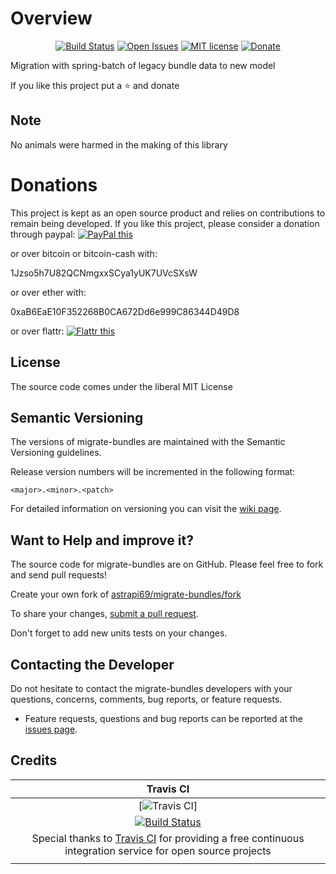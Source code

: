 # Overview

<div align="center">

[![Build Status](https://travis-ci.org/astrapi69/migrate-bundles.svg?branch=develop)](https://travis-ci.org/astrapi69/migrate-bundles)
[![Open Issues](https://img.shields.io/github/issues/astrapi69/migrate-bundles.svg?style=flat)](https://github.com/astrapi69/migrate-bundles/issues) 
[![MIT license](http://img.shields.io/badge/license-MIT-brightgreen.svg?style=flat)](http://opensource.org/licenses/MIT)
[![Donate](https://img.shields.io/badge/donate-❤-ff2244.svg)](https://www.paypal.com/cgi-bin/webscr?cmd=_s-xclick&hosted_button_id=GVBTWLRAZ7HB8)
</div>

Migration with spring-batch of legacy bundle data to new model

If you like this project put a ⭐ and donate

## Note

No animals were harmed in the making of this library

# Donations

This project is kept as an open source product and relies on contributions to remain being developed. 
If you like this project, please consider a donation through paypal: <a href="https://www.paypal.com/cgi-bin/webscr?cmd=_s-xclick&hosted_button_id=GVBTWLRAZ7HB8" target="_blank">
<img src="https://www.paypalobjects.com/en_US/GB/i/btn/btn_donateCC_LG.gif" alt="PayPal this" title="PayPal – The safer, easier way to pay online!" border="0" />
</a>

or over bitcoin or bitcoin-cash with:

1Jzso5h7U82QCNmgxxSCya1yUK7UVcSXsW

or over ether with:

0xaB6EaE10F352268B0CA672Dd6e999C86344D49D8

or over flattr: <a href="http://flattr.com/thing/4152938/astrapi69migrate-bundles-on-GitHub" target="_blank">
<img src="http://api.flattr.com/button/flattr-badge-large.png" alt="Flattr this" title="Flattr this" border="0" />
</a>
 
## License

The source code comes under the liberal MIT License

## Semantic Versioning

The versions of migrate-bundles are maintained with the Semantic Versioning guidelines.

Release version numbers will be incremented in the following format:

`<major>.<minor>.<patch>`

For detailed information on versioning you can visit the [wiki page](https://github.com/lightblueseas/mvn-parent-projects/wiki/Semantic-Versioning).

## Want to Help and improve it? ###

The source code for migrate-bundles are on GitHub. Please feel free to fork and send pull requests!

Create your own fork of [astrapi69/migrate-bundles/fork](https://github.com/astrapi69/migrate-bundles/fork)

To share your changes, [submit a pull request](https://github.com/astrapi69/migrate-bundles/pull/new/develop).

Don't forget to add new units tests on your changes.

## Contacting the Developer

Do not hesitate to contact the migrate-bundles developers with your questions, concerns, comments, bug reports, or feature requests.
- Feature requests, questions and bug reports can be reported at the [issues page](https://github.com/astrapi69/migrate-bundles/issues).

## Credits

|**Travis CI**|
|     :---:      |
|[![Travis CI](https://travis-ci.com/images/logos/TravisCI-Full-Color.png)]|
|[![Build Status](https://travis-ci.org/astrapi69/migrate-bundles.svg?branch=master)](https://travis-ci.org/astrapi69/migrate-bundles)|
|Special thanks to [Travis CI](https://travis-ci.org) for providing a free continuous integration service for open source projects|
|     <img width=1000/>     |
